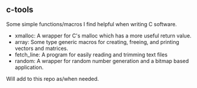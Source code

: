 ## c-tools

Some simple functions/macros I find helpful when writing C software.

- xmalloc: A wrapper for C's malloc which has a more useful return value.
- array: Some type generic macros for creating, freeing, and printing vectors and matrices.
- fetch_line: A program for easily reading and trimming text files
- random: A wrapper for random number generation and a bitmap based application.

Will add to this repo as/when needed.
